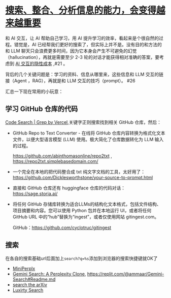 # [搜索、整合、分析信息的能力，会变得越来越重要](https://github.com/VandeeFeng/gitmemo/issues/29)

和 AI 交互，让 AI 帮助自己学习，用 AI 提升学习的效率，看起来是个很自然的过程。错觉是，AI 已经帮我们更好的搜索了，但实际上并不是。没有目的和方法的和 LLM 聊天只会浪费更多时间，因为它本身会产生不可避免的幻觉（hallucination），再就是需要至少 2-3 轮的对话才能获得相对准确的答案，要考虑到 [AI 交互的隐性成本](https://www.vandee.art/2024-12-08-The-Hidden-Costs-of-AI-Interaction.html) ,#21 。

背后的几个关键问题是：学习的资料、信息从哪里来，这些信息和 LLM 交互的链接（Agent ，RAG），再就是和 LLM 交互的技巧（prompt）。 #26 

汇总一下现在常用的小玩意：

## 学习 GitHub 仓库的代码
[Code Search | Grep by Vercel](https://grep.app/),关键字正则搜索找到相关 GitHub 仓库，然后：

- GitHub Repo to Text Converter - 在线将 GitHub 仓库内容转换为格式化文本文件，以便大型语言模型 (LLM) 使用。极大简化了仓库数据转化为 LLM 输入的过程。
  
  https://github.com/abinthomasonline/repo2txt , https://repo2txt.simplebasedomain.com/
- 一个完全在本地的把代码整合成 txt 纯文字文档的工具，太好用了：https://github.com/Dicklesworthstone/your-source-to-prompt.html
- 直接和 GitHub 仓库还有 huggingface 仓库的代码对话：https://sage.storia.ai/
- 将任何 GitHub 存储库转换为适合LLMs的结构化文本格式，包括文件结构、项目摘要和内容。您可以使用 Python 包并在本地运行 UI，或者将任何 GitHub URL 中的“hub”替换为“ingest”，或者仅使用网站 gitingest.com。

  GitHub：https://github.com/cyclotruc/gitingest

## 搜索
在各自的搜索基础url后面加上`search?q=%s`添加到浏览器的搜索快捷键就OK了
- [MiniPerplx](https://mplx.run/search)
- [Gemini Search: A Perplexity Clone](https://gemini-search.replit.app), https://replit.com/@ammaar/Gemini-Search#Readme.md 
- [search the arXiv](https://searchthearxiv.com/)
- [Luxirty Search](https://search.luxirty.com/)

